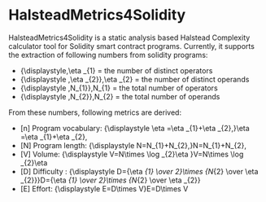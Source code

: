 # HalsteadMetrics4Solidity

HalsteadMetrics4Solidity is a static analysis based Halstead Complexity calculator tool for Solidity smart contract programs. Currently, it supports the extraction of following numbers from solidity programs: 
- {\displaystyle\,\eta _{1} = the number of distinct operators
- {\displaystyle \,\eta _{2}}\,\eta _{2} = the number of distinct operands
- {\displaystyle \,N_{1}}\,N_{1} = the total number of operators
- {\displaystyle \,N_{2}}\,N_{2} = the total number of operands

From these numbers, following metrics are derived:

-  [n] Program vocabulary: {\displaystyle \eta =\eta _{1}+\eta _{2}\,}\eta =\eta _{1}+\eta _{2}\,
-  [N] Program length: {\displaystyle N=N_{1}+N_{2}\,}N=N_{1}+N_{2}\,
-  [V] Volume: {\displaystyle V=N\times \log _{2}\eta }V=N\times \log _{2}\eta 
-  [D] Difficulty : {\displaystyle D={\eta _{1} \over 2}\times {N_{2} \over \eta _{2}}}D={\eta _{1} \over 2}\times {N_{2} \over \eta _{2}}
-  [E] Effort: {\displaystyle E=D\times V}E=D\times V
